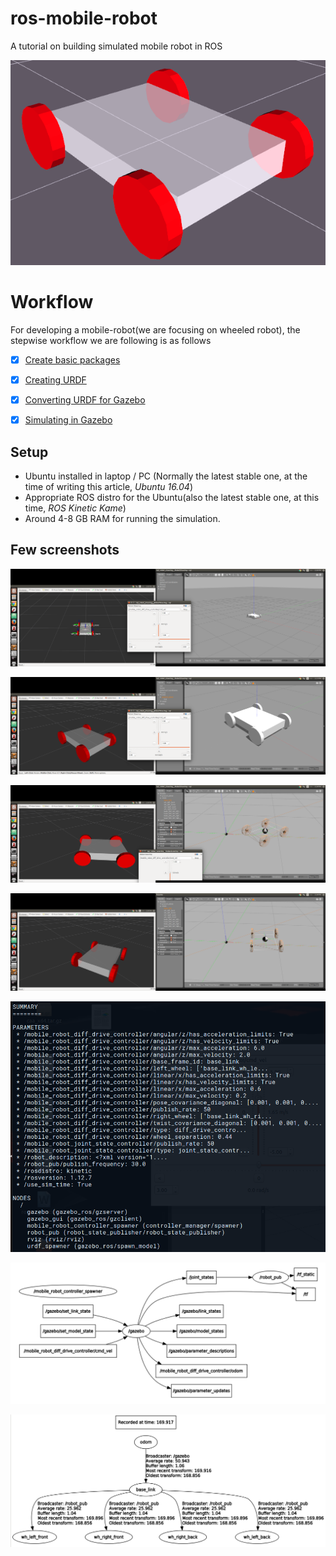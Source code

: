 # ros-mobile-robot
A tutorial on building simulated mobile robot in ROS

![im](doc/im1.png)


# Workflow
For developing a mobile-robot(we are focusing on wheeled robot), the stepwise workflow we are following is as follows

- [x] [Create basic packages](doc/create_ros_package.md)
- [x] [Creating URDF](doc/creating_urdf.md)
- [x] [Converting URDF for Gazebo](doc/converting_urdf.md)
- [x] [Simulating in Gazebo](doc/simulating.md)


## Setup
- Ubuntu installed in laptop / PC (Normally the latest stable one, at the time of writing this article, *Ubuntu 16.04*)
- Appropriate ROS distro for the Ubuntu(also the latest stable one, at this time, *ROS Kinetic Kame*)
- Around 4-8 GB RAM for running the simulation.

## Few screenshots

[![im](doc/sc1.png)](doc/sc1.png)

[![im](doc/sc2.png)](doc/sc2.png)

[![im](doc/sc3.png)](doc/sc3.png)

[![im](doc/sc4.png)](doc/sc4.png)

[![im](doc/nodes.png)](doc/nodes.png)

[![im](doc/graph.png)](doc/graph.png)

[![im](doc/graph2.png)](doc/graph2.png)
